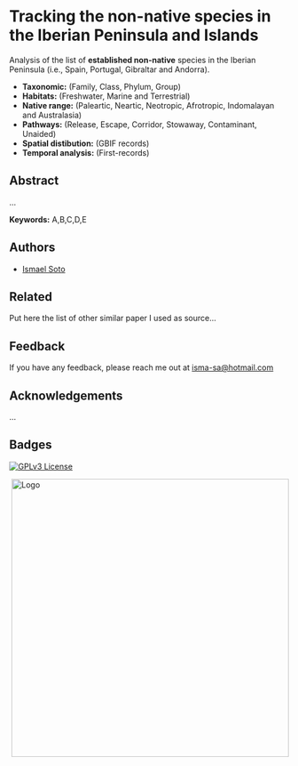 
# Tracking the non-native species in the Iberian Peninsula and Islands

Analysis of the list of **established non-native** species in the Iberian Peninsula (i.e., Spain, Portugal, Gibraltar and Andorra).

- **Taxonomic:** (Family, Class, Phylum, Group)
- **Habitats:** (Freshwater, Marine and Terrestrial)
- **Native range:** (Paleartic, Neartic, Neotropic, Afrotropic, Indomalayan and Australasia)
- **Pathways:** (Release, Escape, Corridor, Stowaway, Contaminant, Unaided)
- **Spatial distibution:** (GBIF records)
- **Temporal analysis:** (First-records)

## Abstract
...

**Keywords:** A,B,C,D,E


## Authors

- [Ismael Soto](https://github.com/IsmaSA)

## Related

Put here the list of other similar paper I used as source...

## Feedback

If you have any feedback, please reach me out at isma-sa@hotmail.com

## Acknowledgements
...

## Badges

[![GPLv3 License](https://img.shields.io/badge/License-GPL%20v3-yellow.svg)](https://opensource.org/licenses/)

<img src="https://www.frov.jcu.cz/images/FROV_cz.svg" alt="Logo" width="500" style="float: right; margin-center: 10px;" />

